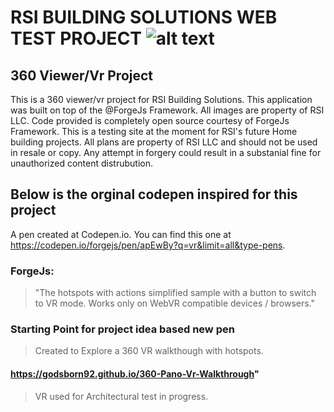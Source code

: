 # RSI BUILDING SOLUTIONS WEB TEST PROJECT ![alt text](https://media.glassdoor.com/sqll/295660/rsi-home-products-squarelogo.png "RSI logo")

## 360 Viewer/Vr Project
This is a 360 viewer/vr project for RSI Building Solutions. This application was built on top of the @ForgeJs Framework. All images are property of RSI LLC. Code provided is completely open source courtesy of ForgeJs Framework. This is a testing site at the moment for RSI's future Home building projects. All plans are property of RSI LLC and should not be used in resale or copy. Any attempt in forgery could result in a substanial fine for unauthorized content distrubution.

## Below is the orginal codepen inspired for this project

A pen created at Codepen.io. You can find this one at https://codepen.io/forgejs/pen/apEwBy?q=vr&limit=all&type-pens. 
### ForgeJs:
> "The hotspots with actions simplified sample with a button to switch to VR mode. Works only on WebVR compatible devices / browsers."

### Starting Point for project idea based new pen
>Created to Explore a 360 VR walkthough with hotspots.

#### https://godsborn92.github.io/360-Pano-Vr-Walkthrough"

> VR used for Architectural test in progress.